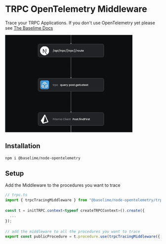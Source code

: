 # TRPC OpenTelemetry Middleware

Trace your TRPC Applications. If you don't use OpenTelemetry yet please see [The Baselime Docs](https://baselime.io/docs/sending-data/opentelemetry)

![Trace TRPC](trpc.png)

## Installation

```bash
npm i @baselime/node-opentelemetry
```

## Setup

Add the Middleware to the procedures you want to trace

```typescript
// trpc.ts
import { trpcTracingMiddleware } from "@baselime/node-opentelemetry/trpc";

const t = initTRPC.context<typeof createTRPCContext>().create({
  ...
});

// add the middleware to all the procedures you want to trace
export const publicProcedure = t.procedure.use(trpcTracingMiddleware({ collectInput: true }))
```
